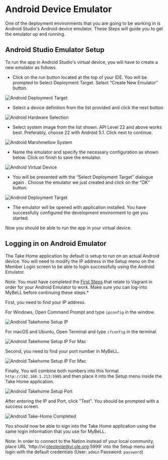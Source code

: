 # Android Device Emulator

One of the deployment environments that you are going to be working in is Android Studio's Android device emulator. These Steps will guide you to get the emulator up and running.

## Android Studio Emulator Setup

To run the app in Android Studio's virtual device, you will have to create a new emulator as follows.

* Click on the run button located at the top of your IDE. You will be prompted to Select Deployment Target. Select “Create New Emulator” button.

![Android Deployment Target](images/rbts-android-deployment-target.png)

* Select a device definition from the list provided and click the next button
           
![Android Hardware Selection](images/rbts-android-hardware-selection.png)

* Select system image from the list shown. API Level 22 and above works best. Preferably, choose 22 with Android 5.1. Click next to continue.
	
![Android Marshmellow System](images/rbts-android-marshmellow-system.png)

* Name the emulator and specify the necessary configuration as shown below. Click on finish to save the emulator. 
	
![Android Virtual Device](images/rbts-android-virtual-device.png)

* You will be presented with the “Select Deployment Target” dialogue again . Choose the emulator we just created and click on the “OK” button.

![Android Deployment Target](images/rbts-android-deployment-target.png)

* The emulator will be opened with application installed. You have successfully configured the development environment to get you started.

Now you should be able to run the app in your virtual device.

## Logging in on Android Emulator

The Take Home application by default is setup to run on an actual Android device. You will need to modify the IP address in the Setup menu on the Member Login screen to be able to login successfully using the Android Emulator.

Note: You must have completed the [First Steps](!#.pages/vi-first-steps.md) that relate to Vagrant in order for your Android Emulator to work. Make sure you can log-into MyBeLL before continuing these steps.*

First, you need to find your IP address.

For Windows, Open Command Prompt and type ```ipconfig``` in the window.

![Android Takehome Setup IP](images/rbts-android-takehome-setup-ip.png)

For macOS and Ubuntu, Open Terminal and type ```ifconfig``` in the terminal.

![Android Takehome Setup IP For Mac](images/rbts-android-takehome-setup-ip-for-osx.png)

Second, you need to find your port number in MyBeLL.

![Android Takehome Setup IP For Mac](images/rbts-android-takehome-find-port.png)

Finally, You will combine both numbers into this format ```http://192.168.1.213:5985``` and then place it into the Setup menu inside the Take Home application.

![Android Takehome Setup Port](images/rbts-android-takehome-setup-ip-port.png)

After entering the IP and Port, click "Test". You should be prompted with a success screen.

![Android Take-Home Completed](images/rbts-android-takehome-completed.png)

You should now be able to sign into the Take Home application using the same login information that you use for MyBeLL.

Note: In order to connect to the Nation instead of your local community, place URL 'http://vi:oleoleole@vi.ole.org:5999' into the Setup menu and login with the default credentials (User: `admin` Password: `password`)